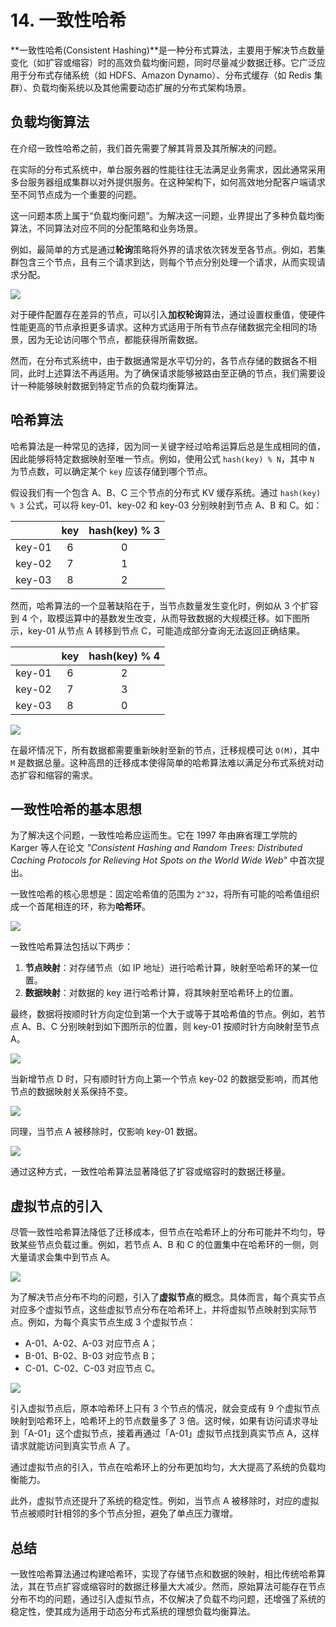 # 14. 一致性哈希

**一致性哈希(Consistent Hashing)**是一种分布式算法，主要用于解决节点数量变化（如扩容或缩容）时的高效负载均衡问题，同时尽量减少数据迁移。它广泛应用于分布式存储系统（如 HDFS、Amazon Dynamo）、分布式缓存（如 Redis 集群）、负载均衡系统以及其他需要动态扩展的分布式架构场景。

## 负载均衡算法

在介绍一致性哈希之前，我们首先需要了解其背景及其所解决的问题。

在实际的分布式系统中，单台服务器的性能往往无法满足业务需求，因此通常采用多台服务器组成集群以对外提供服务。在这种架构下，如何高效地分配客户端请求至不同节点成为一个重要的问题。

这一问题本质上属于“负载均衡问题”。为解决这一问题，业界提出了多种负载均衡算法，不同算法对应不同的分配策略和业务场景。

例如，最简单的方式是通过**轮询**策略将外界的请求依次转发至各节点。例如，若集群包含三个节点，且有三个请求到达，则每个节点分别处理一个请求，从而实现请求分配。

![](../image/system-5.png)

对于硬件配置存在差异的节点，可以引入**加权轮询**算法，通过设置权重值，使硬件性能更高的节点承担更多请求。这种方式适用于所有节点存储数据完全相同的场景，因为无论访问哪个节点，都能获得所需数据。

然而，在分布式系统中，由于数据通常是水平切分的，各节点存储的数据各不相同，此时上述算法不再适用。为了确保请求能够被路由至正确的节点，我们需要设计一种能够映射数据到特定节点的负载均衡算法。

## 哈希算法

哈希算法是一种常见的选择，因为同一关键字经过哈希运算后总是生成相同的值，因此能够将特定数据映射至唯一节点。例如，使用公式 `hash(key) % N`，其中 `N` 为节点数，可以确定某个 `key` 应该存储到哪个节点。

假设我们有一个包含 A、B、C 三个节点的分布式 KV 缓存系统。通过 `hash(key) % 3` 公式，可以将 key-01、key-02 和 key-03 分别映射到节点 A、B 和 C。如：

|        | key | hash(key) % 3 |
| :----: | :-: | :-----------: |
| key-01 |  6  |       0       |
| key-02 |  7  |       1       |
| key-03 |  8  |       2       |

然而，哈希算法的一个显著缺陷在于，当节点数量发生变化时，例如从 3 个扩容到 4 个，取模运算中的基数发生改变，从而导致数据的大规模迁移。如下图所示，key-01 从节点 A 转移到节点 C，可能造成部分查询无法返回正确结果。

|        | key | hash(key) % 4 |
| :----: | :-: | :-----------: |
| key-01 |  6  |       2       |
| key-02 |  7  |       3       |
| key-03 |  8  |       0       |

![](../image/system-6.png)

在最坏情况下，所有数据都需要重新映射至新的节点，迁移规模可达 `O(M)`，其中 `M` 是数据总量。这种高昂的迁移成本使得简单的哈希算法难以满足分布式系统对动态扩容和缩容的需求。

## 一致性哈希的基本思想

为了解决这个问题，一致性哈希应运而生。它在 1997 年由麻省理工学院的 Karger 等人在论文 _"Consistent Hashing and Random Trees: Distributed Caching Protocols for Relieving Hot Spots on the World Wide Web"_ 中首次提出。

一致性哈希的核心思想是：固定哈希值的范围为 `2^32`，将所有可能的哈希值组织成一个首尾相连的环，称为**哈希环**。

![](../image/system-7.png)

一致性哈希算法包括以下两步：

1. **节点映射**：对存储节点（如 IP 地址）进行哈希计算，映射至哈希环的某一位置。
2. **数据映射**：对数据的 key 进行哈希计算，将其映射至哈希环上的位置。

最终，数据将按顺时针方向定位到第一个大于或等于其哈希值的节点。例如，若节点 A、B、C 分别映射到如下图所示的位置，则 key-01 按顺时针方向映射至节点 A。

![](../image/system-8.png)

当新增节点 D 时，只有顺时针方向上第一个节点 key-02 的数据受影响，而其他节点的数据映射关系保持不变。

![](../image/system-9.png)

同理，当节点 A 被移除时，仅影响 key-01 数据。

![](../image/system-10.png)

通过这种方式，一致性哈希算法显著降低了扩容或缩容时的数据迁移量。

## 虚拟节点的引入

尽管一致性哈希算法降低了迁移成本，但节点在哈希环上的分布可能并不均匀，导致某些节点负载过重。例如，若节点 A、B 和 C 的位置集中在哈希环的一侧，则大量请求会集中到节点 A。

![](../image/system-11.png)

为了解决节点分布不均的问题，引入了**虚拟节点**的概念。具体而言，每个真实节点对应多个虚拟节点，这些虚拟节点分布在哈希环上，并将虚拟节点映射到实际节点。例如，为每个真实节点生成 3 个虚拟节点：

- A-01、A-02、A-03 对应节点 A；
- B-01、B-02、B-03 对应节点 B；
- C-01、C-02、C-03 对应节点 C。

![](../image/system-12.png)

引入虚拟节点后，原本哈希环上只有 3 个节点的情况，就会变成有 9 个虚拟节点映射到哈希环上，哈希环上的节点数量多了 3 倍。这时候，如果有访问请求寻址到「A-01」这个虚拟节点，接着再通过「A-01」虚拟节点找到真实节点 A，这样请求就能访问到真实节点 A 了。

通过虚拟节点的引入，节点在哈希环上的分布更加均匀，大大提高了系统的负载均衡能力。

此外，虚拟节点还提升了系统的稳定性。例如，当节点 A 被移除时，对应的虚拟节点被顺时针相邻的多个节点分担，避免了单点压力骤增。

## 总结

一致性哈希算法通过构建哈希环，实现了存储节点和数据的映射，相比传统哈希算法，其在节点扩容或缩容时的数据迁移量大大减少。然而，原始算法可能存在节点分布不均的问题，通过引入虚拟节点，不仅解决了负载不均问题，还增强了系统的稳定性，使其成为适用于动态分布式系统的理想负载均衡算法。
